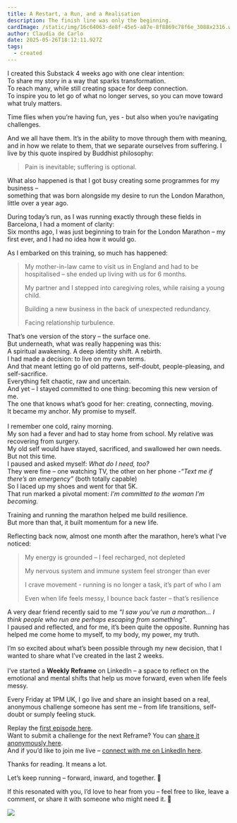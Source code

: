 ```yaml
---
title: A Restart, a Run, and a Realisation
description: The finish line was only the beginning.
cardImage: /static/img/16c64063-de8f-45e5-a87e-8f8869c78f6e_3088x2316.webp
author: Claudia de Carlo
date: 2025-05-26T18:12:11.927Z
tags:
  - created
---
```

I created this Substack 4 weeks ago with one clear intention:\
To share my story in a way that sparks transformation.\
To reach many, while still creating space for deep connection.\
To inspire you to let go of what no longer serves, so you can move toward what truly matters.

Time flies when you’re having fun, yes - but also when you’re navigating challenges.

And we all have them. It’s in the ability to move through them with meaning, and in how we relate to them, that we separate ourselves from suffering. I live by this quote inspired by Buddhist philosophy:

> Pain is inevitable; suffering is optional.

What also happened is that I got busy creating some programmes for my business –\
something that was born alongside my desire to run the London Marathon, little over a year ago.

During today’s run, as I was running exactly through these fields in Barcelona, I had a moment of clarity:\
Six months ago, I was just beginning to train for the London Marathon – my first ever, and I had no idea how it would go.

As I embarked on this training, so much has happened:

> My mother-in-law came to visit us in England and had to be hospitalised – she ended up living with us for 6 months.
>
> My partner and I stepped into caregiving roles, while raising a young child.
>
> Building a new business in the back of unexpected redundancy.
>
> Facing relationship turbulence.

That’s one version of the story – the surface one.\
But underneath, what was really happening was this:\
A spiritual awakening. A deep identity shift. A rebirth.\
I had made a decision: to live on my own terms.\
And that meant letting go of old patterns, self-doubt, people-pleasing, and self-sacrifice.\
Everything felt chaotic, raw and uncertain.\
And yet – I stayed committed to one thing: becoming this new version of me.\
The one that knows what’s good for her: creating, connecting, moving.\
It became my anchor. My promise to myself.\
\
I remember one cold, rainy morning.\
My son had a fever and had to stay home from school. My relative was recovering from surgery.\
My old self would have stayed, sacrificed, and swallowed her own needs.\
But not this time.\
I paused and asked myself: *What do I need, too?*\
They were fine – one watching TV, the other on her phone -*“Text me if there’s an emergency”* (both totally capable)\
So I laced up my shoes and went for that 5K.\
That run marked a pivotal moment: *I’m committed to the woman I’m becoming.*

Training and running the marathon helped me build resilience.\
But more than that, it built momentum for a new life.

Reflecting back now, almost one month after the marathon, here’s what I’ve noticed:

> My energy is grounded – I feel recharged, not depleted
>
> My nervous system and immune system feel stronger than ever
>
> I crave movement - running is no longer a task, it’s part of who I am
>
> Even when life feels messy, I bounce back faster – that’s resilience

A very dear friend recently said to me *“I saw you’ve run a marathon… I think people who run are perhaps escaping from something”*.\
I paused and reflected, and for me, it’s been quite the opposite. Running has helped me come home to myself, to my body, my power, my truth.

I’m so excited about what’s been possible through my new decision, that I wanted to share what I’ve created in the last 2 weeks.\
\
I’ve started a **Weekly Reframe** on LinkedIn – a space to reflect on the emotional and mental shifts that help us move forward, even when life feels messy.

Every Friday at 1PM UK, I go live and share an insight based on a real, anonymous challenge someone has sent me – from life transitions, self-doubt or sumply feeling stuck.

Replay the [first episode here](https://lnkd.in/eFTfdqhY).\
Want to submit a challenge for the next Reframe? You can [share it anonymously here](https://docs.google.com/forms/d/e/1FAIpQLScn12WMqpxSwN4Yebm-DJ4xJyZjD-Hj6NzjBErMgHpaEd6Blg/viewform).\
And if you’d like to join me live – [connect with me on LinkedIn here](https://www.linkedin.com/in/claudiadecarlo/).

Thanks for reading. It means a lot.

Let’s keep running – forward, inward, and together. 🌱

If this resonated with you, I’d love to hear from you – feel free to like, leave a comment, or share it with someone who might need it. 🌱

![](/static/img/16c64063-de8f-45e5-a87e-8f8869c78f6e_3088x2316.webp)